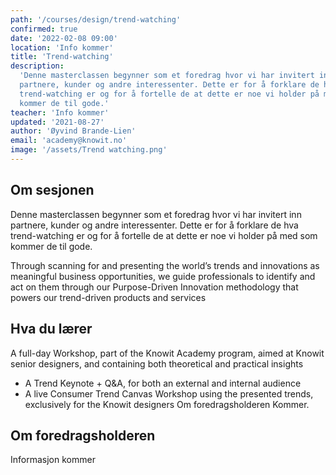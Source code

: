 ```yaml
---
path: '/courses/design/trend-watching'
confirmed: true
date: '2022-02-08 09:00'
location: 'Info kommer'
title: 'Trend-watching'
description:
  'Denne masterclassen begynner som et foredrag hvor vi har invitert inn
  partnere, kunder og andre interessenter. Dette er for å forklare de hva
  trend-watching er og for å fortelle de at dette er noe vi holder på med som
  kommer de til gode.'
teacher: 'Info kommer'
updated: '2021-08-27'
author: 'Øyvind Brande-Lien'
email: 'academy@knowit.no'
image: '/assets/Trend watching.png'
---
```


## Om sesjonen

Denne masterclassen begynner som et foredrag hvor vi har invitert inn
partnere, kunder og andre interessenter. Dette er for å forklare de hva
trend-watching er og for å fortelle de at dette er noe vi holder på med som
kommer de til gode.

Through scanning for and presenting the world’s trends and innovations as
meaningful business opportunities, we guide professionals to identify and act
on them through our Purpose-Driven Innovation methodology that powers our
trend-driven products and services

## Hva du lærer

A full-day Workshop, part of the Knowit Academy program, aimed at Knowit
senior designers, and containing both theoretical and practical insights

- A Trend Keynote + Q&A, for both an external and internal audience
- A live Consumer Trend Canvas Workshop using the presented trends,
  exclusively for the Knowit designers Om foredragsholderen Kommer.

## Om foredragsholderen

Informasjon kommer

